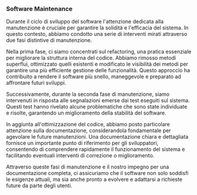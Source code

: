 ### Software Maintenance
Durante il ciclo di sviluppo del software l'attenzione dedicata alla manutenzione è cruciale per garantire la solidità e l'efficacia del sistema. In questo contesto, abbiamo condotto una serie di interventi mirati attraverso due fasi distintive di manutenzione.

Nella prima fase, ci siamo concentrati sul refactoring, una pratica essenziale per migliorare la struttura interna del codice. Abbiamo rimosso metodi superflui, ottimizzato quelli esistenti e modificato le visibilità dei metodi per garantire una più efficiente gestione delle funzionalità. Questo approccio ha contribuito a rendere il software più snello, maneggevole e preparato ad affrontare futuri sviluppi.

Successivamente, durante la seconda fase di manutenzione, siamo intervenuti in risposta alle segnalazioni emerse dai test eseguiti sul sistema. Questi test hanno rivelato alcune problematiche che sono state individuate e risolte, garantendo un miglioramento della stabilità del software.

In aggiunta all'ottimizzazione del codice, abbiamo posto particolare attenzione sulla documentazione, considerandola fondamentale per agevolare le future manutenzioni. Una documentazione chiara e dettagliata fornisce un importante punto di riferimento per gli sviluppatori, consentendo di comprendere rapidamente il funzionamento del sistema e facilitando eventuali interventi di correzione o miglioramento.

Attraverso queste fasi di manutenzione e il nostro impegno per una documentazione completa, ci assicuriamo che il software non solo soddisfi le esigenze attuali, ma sia anche pronto a evolvere e adattarsi a richieste future da parte degli utenti.
